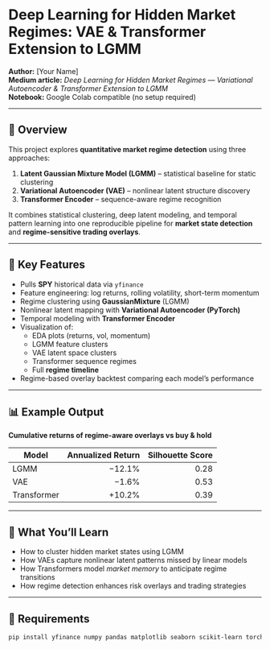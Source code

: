# Deep Learning for Hidden Market Regimes: VAE & Transformer Extension to LGMM

**Author:** [Your Name]  
**Medium article:** *Deep Learning for Hidden Market Regimes — Variational Autoencoder & Transformer Extension to LGMM*  
**Notebook:** Google Colab compatible (no setup required)

---

## 🧭 Overview

This project explores **quantitative market regime detection** using three approaches:

1. **Latent Gaussian Mixture Model (LGMM)** – statistical baseline for static clustering  
2. **Variational Autoencoder (VAE)** – nonlinear latent structure discovery  
3. **Transformer Encoder** – sequence-aware regime recognition

It combines statistical clustering, deep latent modeling, and temporal pattern learning into one reproducible pipeline for **market state detection** and **regime-sensitive trading overlays**.

---

## 🧩 Key Features

- Pulls **SPY** historical data via `yfinance`
- Feature engineering: log returns, rolling volatility, short-term momentum
- Regime clustering using **GaussianMixture** (LGMM)
- Nonlinear latent mapping with **Variational Autoencoder (PyTorch)**
- Temporal modeling with **Transformer Encoder**
- Visualization of:
  - EDA plots (returns, vol, momentum)
  - LGMM feature clusters
  - VAE latent space clusters
  - Transformer sequence regimes
  - Full **regime timeline**
- Regime-based overlay backtest comparing each model’s performance

---

## 📊 Example Output

**Cumulative returns of regime-aware overlays vs buy & hold**

| Model | Annualized Return | Silhouette Score |
|--------|------------------:|-----------------:|
| LGMM | −12.1% | 0.28 |
| VAE | −1.6% | 0.53 |
| Transformer | +10.2% | 0.39 |

---

## 🧠 What You’ll Learn

- How to cluster hidden market states using LGMM  
- How VAEs capture nonlinear latent patterns missed by linear models  
- How Transformers model *market memory* to anticipate regime transitions  
- How regime detection enhances risk overlays and trading strategies  

---

## 🧰 Requirements

```bash
pip install yfinance numpy pandas matplotlib seaborn scikit-learn torch
